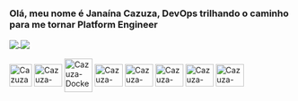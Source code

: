 ### Olá, meu nome é Janaína Cazuza, DevOps trilhando o caminho para me tornar Platform Engineer 

<a href="https://github.com/janainacazuza/github-readme-stats">
  <img align="center" src="https://github-readme-stats.vercel.app/api?username=janainacazuza&show_icons=true&theme=synthwave" />
</a>
<a href="https://github.com/janainacazuza/convoychat">
  <img align="center" src="https://github-readme-stats.vercel.app/api/top-langs/?username=janainacazuza&layout=compact&theme=synthwave" />
</a>

<div style="display: inline_block"><br>
  <img align="center" alt="Cazuza-Linux" height="40" width="40" src="https://cdn.jsdelivr.net/gh/devicons/devicon/icons/linux/linux-original.svg" />
  <img align="center" alt="Cazuza-bash" height="40" width="50" src="https://cdn.jsdelivr.net/gh/devicons/devicon/icons/bash/bash-original.svg">
  <img align="center" alt="Cazuza-Docker" height="60" width="50" src="https://cdn.jsdelivr.net/gh/devicons/devicon/icons/docker/docker-original.svg">
  <img align="center" alt="Cazuza-Kubernetes" height="40" width="50" src="https://cdn.jsdelivr.net/gh/devicons/devicon/icons/kubernetes/kubernetes-plain.svg">
  <img align="center" alt="Cazuza-Terraform" height="40" width="50" src="https://cdn.jsdelivr.net/gh/devicons/devicon/icons/terraform/terraform-original.svg">
  <img align="center" alt="Cazuza-Ansible" height="40" width="50" src="https://cdn.jsdelivr.net/gh/devicons/devicon/icons/ansible/ansible-original.svg">
  <img align="center" alt="Cazuza-Prometheus" height="40" width="50" src="https://cdn.jsdelivr.net/gh/devicons/devicon/icons/prometheus/prometheus-original.svg">
  <img align="center" alt="Cazuza-Python" height="40" width="50" src="https://cdn.jsdelivr.net/gh/devicons/devicon/icons/python/python-original.svg">
</div>
